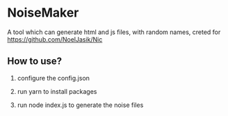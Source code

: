 # NoiseMaker
A tool which can generate html and js files, with random names, creted for https://github.com/NoelJasik/Nic


## How to use?

1. configure the config.json
2. run
        yarn
to install packages

3. run
        node index.js
to generate the noise files